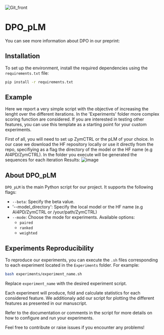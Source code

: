 ![Git_front](https://github.com/user-attachments/assets/43fb4f1c-471f-4178-a1e5-e323ef36f533)
# DPO_pLM


You can see more information about DPO in our preprint: 
## Installation

To set up the environment, install the required dependencies using the `requirements.txt` file:

```bash
pip install -r requirements.txt
```
## Example 
Here we report a very simple script with the objective of increasing the lenght over the different iterations. In the 'Experiments' folder more complex scoring function are considered. 
If you are interested in testing other features, you can use this template as a starting point for your custom experiments.

First of all, you will need to set up ZymCTRL or the pLM of your choice. In our case we download the HF repository locally or use it directly from the repo, specifiying as a flag the directory of the model or the HF name (e.g AI4PD/ZymCTRL). 
In the folder you execute will be generated the sequences for each iteration
Results: ![image](https://github.com/user-attachments/assets/b408b256-0697-45b2-a396-2312f87f1ed8)



## About DPO_pLM

`DPO_pLM` is the main Python script for our project. It supports the following flags:

- `--beta`: Specify the beta value.
- '--model_directory': Specify the local model or the HF name (e.g AI4PD/ZymCTRL or /your/path/ZymCTRL)
- `--mode`: Choose the mode for experiments. Available options:
  - `paired`
  - `ranked`
  - `weighted`

## Experiments Reproducibility

To reproduce our experiments, you can execute the `.sh` files corresponding to each experiment located in the `Experiments` folder. For example:

```bash
bash experiments/experiment_name.sh
```

Replace `experiment_name` with the desired experiment script.

Each experiment will produce, fold and calculate statistics for each considered feature. We additionaly add our script for plotting the different features as presented in our manuscript.


Refer to the documentation or comments in the script for more details on how to configure and run your experiments.

Feel free to contribute or raise issues if you encounter any problems!
